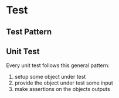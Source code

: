 # Test


## Test Pattern

## Unit Test

Every unit test follows this general pattern:  

1.  setup some object under test
2.  provide the object under test some input
3.  make assertions on the objects outputs


